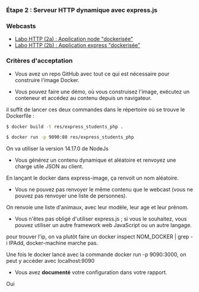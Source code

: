 ### Étape 2 : Serveur HTTP dynamique avec express.js

### Webcasts

* [Labo HTTP (2a) : Application node "dockerisée"](https://www.youtube.com/watch?v=fSIrZ0Mmpis)
* [Labo HTTP (2b) : Application express "dockerisée"](https://www.youtube.com/watch?v=o4qHbf_vMu0)

### Critères d'acceptation

* Vous avez un repo GitHub avec tout ce qui est nécessaire pour construire l'image Docker.



* Vous pouvez faire une démo, où vous construisez l'image, exécutez un conteneur et accédez au contenu depuis un navigateur.

il suffit de lancer ces deux commandes dans le répertoire où se trouve le Dockerfile : 

```bash
$ docker build -t res/express_students_php .
```

```bash
$ docker run -p 9090:80 res/express_students_php  
```

On va utiliser la version 14.17.0 de NodeJs

* Vous générez un contenu dynamique et aléatoire et renvoyez une charge utile JSON au client.

En lançant le docker dans express-image, ça renvoit un nom aléatoire.

* Vous ne pouvez pas renvoyer le même contenu que le webcast (vous ne pouvez pas renvoyer une liste de personnes).

On renvoie une liste d'animaux, avec leur modèle, leur age et leur prénom.

* Vous n'êtes pas obligé d'utiliser express.js ; si vous le souhaitez, vous pouvez utiliser un autre framework web JavaScript ou un autre langage.

 pour trouver l'ip, on va plutôt faire un docker inspect NOM_DOCKER | grep -i IPAdd, docker-machine marche pas.
 
 Une fois le docker lancé avec la commande docker run -p 9090:3000, on peut y accéder avec localhost:9090

* Vous avez **documenté** votre configuration dans votre rapport.

Oui
